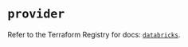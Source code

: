 # `provider`

Refer to the Terraform Registry for docs: [`databricks`](https://registry.terraform.io/providers/databricks/databricks/1.55.0/docs).
